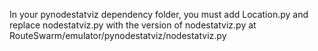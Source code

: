 In your pynodestatviz dependency folder, you must add Location.py and replace nodestatviz.py with the version of nodestatviz.py at RouteSwarm/emulator/pynodestatviz/nodestatviz.py


